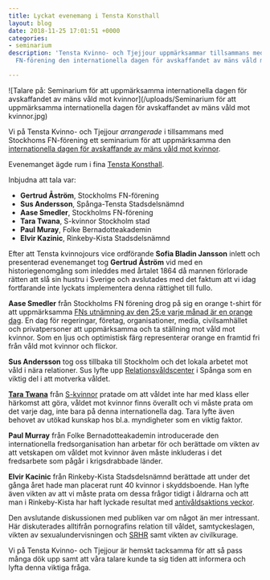 ```yaml
---
title: Lyckat evenemang i Tensta Konsthall
layout: blog
date: 2018-11-25 17:01:51 +0000
categories:
- seminarium
description: 'Tensta Kvinno- och Tjejjour uppmärksammar tillsammans med Stockholms
  FN-förening den internationella dagen för avskaffandet av mäns våld mot kvinnor. '

---
```

![Talare på: Seminarium för att uppmärksamma internationella dagen för avskaffandet av mäns våld mot kvinnor](/uploads/Seminarium för att uppmärksamma internationella dagen för avskaffandet av mäns våld mot kvinnor.jpg)

Vi på Tensta Kvinno- och Tjejjour _arrangerade_ i tillsammans med Stockhoms FN-förening  ett seminarium för att uppmärksamma den [internationella dagen för avskaffande av mäns våld mot kvinnor](http://www.un.org/en/events/endviolenceday/ "International Day for the Elimination of Violence against Women 25 November ").

Evenemanget ägde rum i fina [Tensta Konsthall](http://www.tenstakonsthall.se/ "tenstakonsthall.se").

Inbjudna att tala var:

* **Gertrud Åström**, Stockholms FN-förening
* **Sus Andersson**, Spånga-Tensta Stadsdelsnämnd
* **Aase Smedler**, Stockholms FN-förening
* **Tara Twana**, S-kvinnor Stockholm stad
* **Paul Muray**, Folke Bernadotteakademin
* **Elvir Kazinic**, Rinkeby-Kista Stadsdelsnämnd

Efter att Tensta kvinnojours vice ordförande **Sofia Bladin Jansson** inlett och presenterad evenemanget tog **Gertrud Åström** vid med en historiegenomgång som inleddes med årtalet 1864 då mannen förlorade rätten att slå sin hustru i Sverige och avslutades med det faktum att vi idag fortfarande inte lyckats implementera denna rättighet till fullo.

**Aase Smedler** från Stockholms FN förening drog på sig en orange t-shirt för att uppmärksamma [FNs utnämning av den 25:e varje månad är en orange dag](http://www.unwomen.se/engagera-dig/orange-day/ "Orange day"). En dag för regeringar, företag, organisationer, media, civilsamhället och privatpersoner att uppmärksamma och ta ställning mot våld mot kvinnor. Som en ljus och optimistisk färg representerar orange en framtid fri från våld mot kvinnor och flickor.

**Sus Andersson** tog oss tillbaka till Stockholm och det lokala arbetet mot våld i nära relationer. Sus lyfte upp [Relationsvåldscenter](http://www.stockholm.se/-/Nyheter/Familj--Omsorg/Nytt-Relationsvaldscentrum-oppnar-for-vasterort/ "Nytt Relationsvåldscentrum öppnar för västerort") i Spånga som en viktig del i att motverka våldet.

[**Tara Twana**](http://www.taratwana.se/ "Tara Twana - Ett friskare (S)tockholm") från [S-kvinnor](http://s-kvinnor.se/) pratade om att våldet inte har med klass eller härkomst att göra, våldet mot kvinnor finns överallt och vi måste prata om det varje dag, inte bara på denna internationella dag. Tara lyfte även behovet av utökad kunskap hos bl.a. myndigheter som en viktig faktor.

**Paul Murray** från Folke Bernadotteakademin introducerade den internationella fredsorganisation han arbetar för och berättade om vikten av att vetskapen om våldet mot kvinnor även måste inkluderas i det fredsarbete som pågår i krigsdrabbade länder.

**Elvir Kacinic** från Rinkeby-Kista Stadsdelsnämnd berättade att under det gånga året hade man placerat runt 40 kvinnor i skyddsboende. Han lyfte även vikten av att vi måste prata om dessa frågor tidigt i åldrarna och att man i Rinkeby-Kista har haft lyckade resultat med [antivåldsaktions veckor](http://www.stockholm.se/-/Nyheter/Bygga--Bo/RK_Valdsforebyggande-vecka-program/ "Våldsförebyggande vecka i Rinkeby-Kista").

Den avslutande diskussionen med publiken var om något än mer intressant. Här diskuterades alltifrån pornografins relation till våldet, samtyckeslagen, vikten av sexualundervisningen och [SRHR](https://www.rfsu.se/vad-vi-gor/i-varlden/vad-betyder-srhr/ "Vad betyder SRHR?") samt vikten av civilkurage.

Vi på Tensta Kvinno- och Tjejjour är hemskt tacksamma för att så pass många dök upp samt att våra talare kunde ta sig tiden att informera och lyfta denna viktiga fråga.